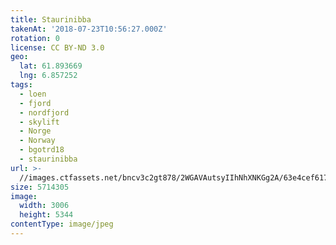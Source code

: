 ```yaml
---
title: Staurinibba
takenAt: '2018-07-23T10:56:27.000Z'
rotation: 0
license: CC BY-ND 3.0
geo:
  lat: 61.893669
  lng: 6.857252
tags:
  - loen
  - fjord
  - nordfjord
  - skylift
  - Norge
  - Norway
  - bgotrd18
  - staurinibba
url: >-
  //images.ctfassets.net/bncv3c2gt878/2WGAVAutsyIIhNhXNKGg2A/63e4cef6173f9a40aa779b786fcabafc/staurinibba_42051145630_o
size: 5714305
image:
  width: 3006
  height: 5344
contentType: image/jpeg
---
```


